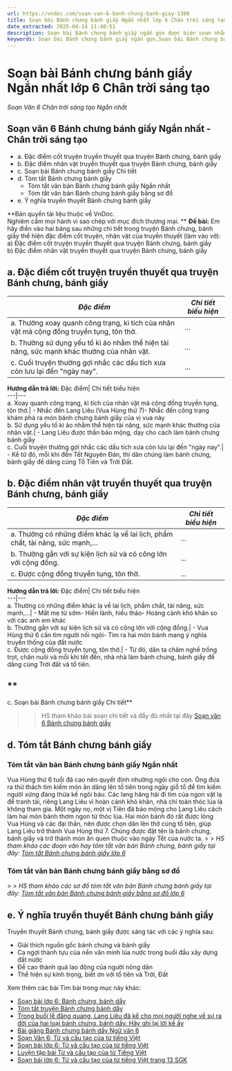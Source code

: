 ```yaml
---
url: https://vndoc.com/soan-van-6-banh-chung-banh-giay-1380
title: Soạn bài Bánh chưng bánh giầy Ngắn nhất lớp 6 Chân trời sáng tạo - Soạn Văn 6 Chân trời sáng tạo Ngắn nhất - VnDoc.com
date_extracted: 2025-04-14 11:40:51
description: Soạn bài Bánh chưng bánh giầy ngắn gọn được biên soạn nhằm giúp các em HS đạt kết quả tốt trong quá trình làm bài tập và học tập môn Ngữ văn lớp 6.
keywords: Soạn bài Bánh chưng bánh giầy ngắn gọn,Soạn bài Bánh chưng bánh giầy ngắn nhất,soạn bài Bánh chưng bánh giầy,soạn Bánh chưng bánh giầy,soạn bài Bánh chưng bánh giầy lớp 6,soạn Bánh chưng bánh giầy lớp 6,soạn bài Bánh chưng bánh giầy chân trời sáng tạo,soạn văn 6 Bánh chưng bánh giầy,soạn ngữ văn 6 Bánh chưng bánh giầy,Bánh chưng bánh giầy lớp 6,ngữ văn 6,ngữ văn 6 tập 1,soạn văn 6,soạn văn 6 tập 1,soạn văn lớp 6,soan van 6,ngữ văn lớp 6,văn lớp 6,văn 6,ngu van 6,soạn ngữ văn lớp 6
---
```


# Soạn bài Bánh chưng bánh giầy Ngắn nhất lớp 6 Chân trời sáng tạo
 _Soạn Văn 6 Chân trời sáng tạo Ngắn nhất_
## **Soạn văn 6 Bánh chưng bánh giầy Ngắn nhất - Chân trời sáng tạo**
  * a. Đặc điểm cốt truyện truyền thuyết qua truyện Bánh chưng, bánh giầy
  * b. Đặc điểm nhân vật truyền thuyết qua truyện Bánh chưng, bánh giầy
  * c. Soạn bài Bánh chưng bánh giầy Chi tiết 
  * d. Tóm tắt Bánh chưng bánh giầy
    * Tóm tắt văn bản Bánh chưng bánh giầy Ngắn nhất
    * Tóm tắt văn bản Bánh chưng bánh giầy bằng sơ đồ
  * e. Ý nghĩa truyền thuyết Bánh chưng bánh giầy

**Bản quyền tài liệu thuộc về VnDoc.  
Nghiêm cấm mọi hành vi sao chép với mục đích thương mại. **
**Đề bài:**
Em hãy điền vào hai bảng sau những chi tiết trong truyện Bánh chưng, bánh giầy thể hiện đặc điểm cốt truyện, nhân vật của truyền thuyết \(làm vào vở\):
a\) Đặc điểm cốt truyện truyền thuyết qua truyện Bánh chưng, bánh giầy  
b\) Đặc điểm nhân vật truyền thuyết qua truyện Bánh chưng, bánh giầy
## **a. Đặc điểm cốt truyện truyền thuyết qua truyện Bánh chưng, bánh giầy**
 _Đặc điểm_|  _Chi tiết biểu hiện_  
---|---  
a. Thường xoay quanh công trạng, kì tích của nhân vật mà cộng đồng truyền tụng, tôn thờ.| ...  
b. Thường sử dụng yếu tố kì ảo nhằm thể hiện tài năng, sức mạnh khác thường của nhân vật.| ...  
c. Cuối truyện thường gợi nhắc các dấu tích xưa còn lưu lại đến "ngày nay".| ...  
**Hướng dẫn trả lời:**
Đặc điểm| Chi tiết biểu hiện  
---|---  
a. Xoay quanh công trạng, kì tích của nhân vật mà cộng đồng truyền tụng, tôn thờ.| \- Nhắc đến Lang Liêu \(Vua Hùng thứ 7\)\- Nhắc đến công trạng khám phá ra món bánh chưng bánh giầy của vị vua này  
b. Sử dụng yếu tố kì ảo nhằm thể hiện tài năng, sức mạnh khác thường của nhân vật.| \- Lang Liêu được thần báo mộng, dạy cho cách làm bánh chưng bánh giầy  
c. Cuối truyện thường gợi nhắc các dấu tích xưa còn lưu lại đến "ngày nay".| \- Kể từ đó, mỗi khi đến Tết Nguyên Đán, thì dân chúng làm bánh chưng, bánh giầy để dâng cúng Tổ Tiên và Trời Đất.  
## **b. Đặc điểm nhân vật truyền thuyết qua truyện Bánh chưng, bánh giầy**
 _Đặc điểm_|  _Chi tiết biểu hiện_  
---|---  
a. Thường có những điểm khác lạ về lai lịch, phẩm chất, tài năng, sức mạnh,…| ...  
b. Thường gắn với sự kiện lịch sử và có công lớn với cộng đồng.| ...  
c. Được cộng đồng truyền tụng, tôn thờ.| ...  
**Hướng dẫn trả lời:**
Đặc điểm| Chi tiết biểu hiện  
---|---  
a. Thường có những điểm khác lạ về lai lịch, phẩm chất, tài năng, sức mạnh,…| \- Mất mẹ từ sớm\- Hiền lành, hiếu thảo\- Hoàng cảnh khó khăn so với các anh em khác  
b. Thường gắn với sự kiện lịch sử và có công lớn với cộng đồng.| \- Vua Hùng thứ 6 cần tìm người nối ngôi\- Tìm ra hai món bánh mang ý nghĩa truyền thống của đất nước  
c. Được cộng đồng truyền tụng, tôn thờ.| \- Từ đó, dân ta chăm nghề trồng trọt, chăn nuôi và mỗi khi tết đến, nhà nhà làm bánh chưng, bánh giầy để dâng cúng Trời đất và tổ tiên.  
## **  
c. Soạn bài Bánh chưng bánh giầy Chi tiết**
>> HS tham khảo bài soạn chi tiết và đầy đủ nhất tại đây [Soạn văn 6 Bánh chưng bánh giầy](<https://vndoc.com/soan-banh-chung-banh-giay-233689>)
## **d. Tóm tắt Bánh chưng bánh giầy**
### **Tóm tắt văn bản Bánh chưng bánh giầy Ngắn nhất**
Vua Hùng thứ 6 tuổi đã cao nên quyết định nhường ngôi cho con. Ông đưa ra thử thách tìm kiếm món ăn dâng lên tổ tiên trong ngày giỗ tổ để tìm kiếm người xứng đáng thừa kế ngôi báu. Các lang hăng hái đi tìm của ngon vật lạ để tranh tài, riêng Lang Liêu vì hoàn cảnh khó khăn, nhà chỉ toàn thóc lúa là không tham gia. Một ngày nọ, một vị Tiên đã báo mộng cho Lang Liêu cách làm hai món bánh thơm ngon từ thóc lúa. Hai món bánh đó rất được lòng Vua Hùng và các đại thần, nên được chọn dân lên thờ cúng tổ tiên, giúp Lang Liêu trở thành Vua Hùng thứ 7. Chúng được đặt tên là bánh chưng, bánh giầy và trở thành món ăn quen thuộc vào ngày Tết của nước ta.
_> > HS tham khảo các đoạn văn hay tóm tắt văn bản Bánh chưng, bánh giầy tại đây: [Tóm tắt Bánh chưng bánh giầy lớp 6](<https://vndoc.com/tom-tat-truyen-banh-chung-banh-giay-138807>)_
### Tóm tắt văn bản Bánh chưng bánh giầy bằng sơ đồ
 _> > HS tham khảo các sơ đồ tóm tắt văn bản Bánh chưng bánh giầy tại đây: [Tóm tắt văn bản Bánh chưng bánh giầy bằng sơ đồ lớp 6](<https://vndoc.com/tom-tat-van-ban-banh-chung-banh-giay-bang-so-do-244873>)_
## **e. Ý nghĩa truyền thuyết Bánh chưng bánh giầy**
Truyền thuyết Bánh chưng, bánh giầy được sáng tác với các ý nghĩa sau:
  * Giải thích nguồn gốc bánh chưng và bánh giầy
  * Ca ngợi thành tựu của nền văn minh lúa nước trong buổi đầu xây dựng đất nước
  * Đề cao thành quả lao động của người nông dân
  * Thể hiện sự kính trọng, biết ơn với tổ tiên và Trời, Đất

Xem thêm các bài Tìm bài trong mục này khác:
  * [Soạn bài lớp 6: Bánh chưng, bánh dầy](</soan-bai-lop-6-banh-chung-banh-giay-107741>)
  * [Tóm tắt truyện Bánh chưng bánh dầy](</tom-tat-truyen-banh-chung-banh-giay-138807>)
  * [Trong buổi lễ đăng quang, Lang Liêu đã kể cho mọi người nghe về sự ra đời của hai loại bánh chưng, bánh dầy. Hãy ghi lại lời kể ấy](</trong-buoi-le-dang-quang-lang-lieu-da-ke-cho-moi-nguoi-nghe-ve-su-ra-doi-cua-hai-loai-banh-chung-banh-giay-hay-ghi-lai-loi-ke-ay-133263>)
  * [Bài giảng Bánh chưng bánh dầy Ngữ văn 6](</bai-giang-banh-chung-banh-giay-ngu-van-6-96243>)
  * [Soạn Văn 6: Từ và cấu tạo của từ tiếng Việt](</soan-van-6-tu-va-cau-tao-cua-tu-tieng-viet-1432>)
  * [Soạn bài lớp 6: Từ và cấu tạo của từ tiếng Việt](</soan-bai-lop-6-tu-va-cau-tao-cua-tu-tieng-viet-107742>)
  * [Luyện tập bài Từ và cấu tạo của từ Tiếng Việt](</luyen-tap-bai-tu-va-cau-tao-cua-tu-tieng-viet-137129>)
  * [Soạn bài lớp 6: Từ và cấu tạo của từ tiếng Việt trang 13 SGK](</soan-bai-lop-6-tu-va-cau-tao-cua-tu-tieng-viet-trang-13-sgk-137128>)

